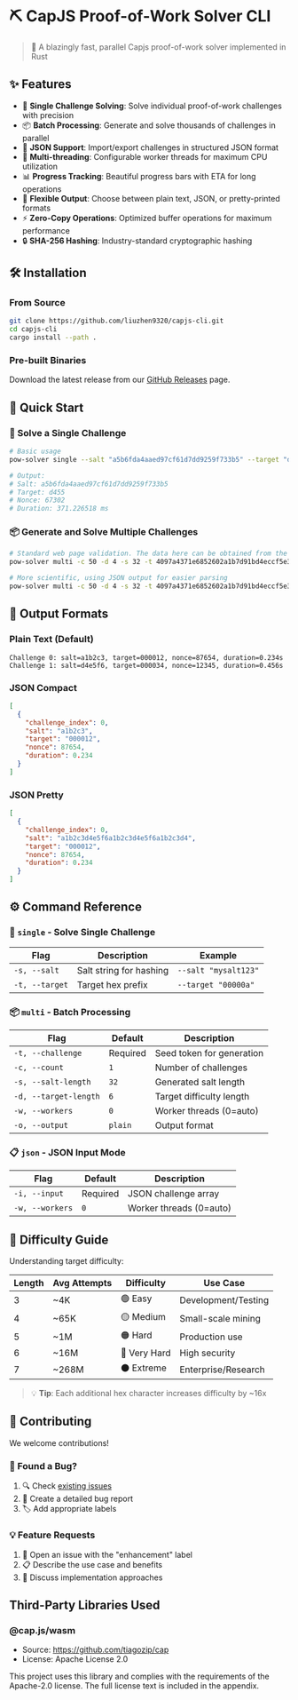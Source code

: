# ⛏️ CapJS Proof-of-Work Solver CLI

> 🚀 A blazingly fast, parallel Capjs proof-of-work solver implemented in Rust

## ✨ Features

- 🎯 **Single Challenge Solving**: Solve individual proof-of-work challenges with precision
- 📦 **Batch Processing**: Generate and solve thousands of challenges in parallel
- 🔧 **JSON Support**: Import/export challenges in structured JSON format
- 🧵 **Multi-threading**: Configurable worker threads for maximum CPU utilization
- 📊 **Progress Tracking**: Beautiful progress bars with ETA for long operations
- 🎨 **Flexible Output**: Choose between plain text, JSON, or pretty-printed formats
- ⚡ **Zero-Copy Operations**: Optimized buffer operations for maximum performance
- 🔒 **SHA-256 Hashing**: Industry-standard cryptographic hashing

## 🛠️ Installation

### From Source

```bash
git clone https://github.com/liuzhen9320/capjs-cli.git
cd capjs-cli
cargo install --path .
```

### Pre-built Binaries

Download the latest release from our [GitHub Releases](https://github.com/liuzhen9320/capjs-cli/releases) page.

## 🚀 Quick Start

### 🎯 Solve a Single Challenge

```bash
# Basic usage
pow-solver single --salt "a5b6fda4aaed97cf61d7dd9259f733b5" --target "d455"

# Output:
# Salt: a5b6fda4aaed97cf61d7dd9259f733b5
# Target: d455
# Nonce: 67302
# Duration: 371.226518 ms
```

### 📦 Generate and Solve Multiple Challenges

```bash
# Standard web page validation. The data here can be obtained from the http://API_HOST/API_KEY/challenge endpoint
pow-solver multi -c 50 -d 4 -s 32 -t 4097a4371e6852602a1b7d91bd4eccf5e356365756fef135b9

# More scientific, using JSON output for easier parsing
pow-solver multi -c 50 -d 4 -s 32 -t 4097a4371e6852602a1b7d91bd4eccf5e356365756fef135b9 -o json
```

## 🎨 Output Formats

### Plain Text (Default)

```
Challenge 0: salt=a1b2c3, target=000012, nonce=87654, duration=0.234s
Challenge 1: salt=d4e5f6, target=000034, nonce=12345, duration=0.456s
```

### JSON Compact

```json
[
  {
    "challenge_index": 0,
    "salt": "a1b2c3",
    "target": "000012",
    "nonce": 87654,
    "duration": 0.234
  }
]
```

### JSON Pretty

```json
[
  {
    "challenge_index": 0,
    "salt": "a1b2c3d4e5f6a1b2c3d4e5f6a1b2c3d4",
    "target": "000012",
    "nonce": 87654,
    "duration": 0.234
  }
]
```

## ⚙️ Command Reference

### 🎯 `single` - Solve Single Challenge

| Flag           | Description             | Example              |
| -------------- | ----------------------- | -------------------- |
| `-s, --salt`   | Salt string for hashing | `--salt "mysalt123"` |
| `-t, --target` | Target hex prefix       | `--target "00000a"`  |

### 📦 `multi` - Batch Processing

| Flag                  | Default  | Description               |
| --------------------- | -------- | ------------------------- |
| `-t, --challenge`     | Required | Seed token for generation |
| `-c, --count`         | `1`      | Number of challenges      |
| `-s, --salt-length`   | `32`     | Generated salt length     |
| `-d, --target-length` | `6`      | Target difficulty length  |
| `-w, --workers`       | `0`      | Worker threads (0=auto)   |
| `-o, --output`        | `plain`  | Output format             |

### 📋 `json` - JSON Input Mode

| Flag            | Default  | Description             |
| --------------- | -------- | ----------------------- |
| `-i, --input`   | Required | JSON challenge array    |
| `-w, --workers` | `0`      | Worker threads (0=auto) |

## 🧮 Difficulty Guide

Understanding target difficulty:

| Length | Avg Attempts | Difficulty   | Use Case            |
| ------ | ------------ | ------------ | ------------------- |
| 3      | ~4K          | 🟢 Easy      | Development/Testing |
| 4      | ~65K         | 🟡 Medium    | Small-scale mining  |
| 5      | ~1M          | 🟠 Hard      | Production use      |
| 6      | ~16M         | 🔴 Very Hard | High security       |
| 7      | ~268M        | ⚫ Extreme   | Enterprise/Research |

> 💡 **Tip**: Each additional hex character increases difficulty by ~16x

## 🤝 Contributing

We welcome contributions!

### 🐛 Found a Bug?

1. 🔍 Check [existing issues](https://github.com/liuzhen9320/capjs-cli/issues)
2. 📝 Create a detailed bug report
3. 🏷️ Add appropriate labels

### 💡 Feature Requests

1. 💭 Open an issue with the "enhancement" label
2. 📋 Describe the use case and benefits
3. 🤝 Discuss implementation approaches

## Third-Party Libraries Used

### @cap.js/wasm

- Source: <https://github.com/tiagozip/cap>
- License: Apache License 2.0

This project uses this library and complies with the requirements of the Apache-2.0 license. The full license text is included in the appendix.